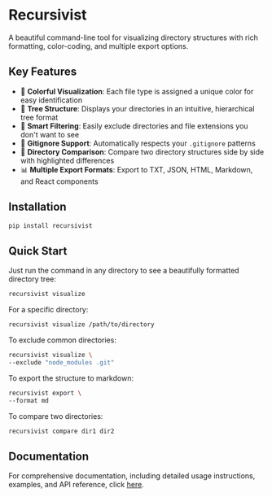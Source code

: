 # Recursivist

A beautiful command-line tool for visualizing directory structures with rich formatting, color-coding, and multiple export options.

## Key Features

- 🎨 **Colorful Visualization**: Each file type is assigned a unique color for easy identification
- 🌳 **Tree Structure**: Displays your directories in an intuitive, hierarchical tree format
- 📁 **Smart Filtering**: Easily exclude directories and file extensions you don't want to see
- 🧩 **Gitignore Support**: Automatically respects your `.gitignore` patterns
- 🔄 **Directory Comparison**: Compare two directory structures side by side with highlighted differences
- 📊 **Multiple Export Formats**: Export to TXT, JSON, HTML, Markdown, and React components

## Installation

```bash
pip install recursivist
```

## Quick Start

Just run the command in any directory to see a beautifully formatted directory tree:

```bash
recursivist visualize
```

For a specific directory:

```bash
recursivist visualize /path/to/directory
```

To exclude common directories:

```bash
recursivist visualize \
--exclude "node_modules .git"
```

To export the structure to markdown:

```bash
recursivist export \
--format md
```

To compare two directories:

```bash
recursivist compare dir1 dir2
```

## Documentation

For comprehensive documentation, including detailed usage instructions, examples, and API reference, click [here](https://armaanjeetsandhu.github.io/recursivist/).
